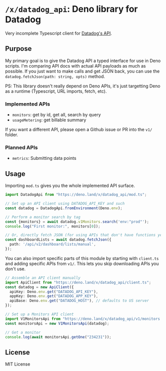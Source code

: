 # `/x/datadog_api`: Deno library for Datadog

Very incomplete Typescript client
for [Datadog's API](https://docs.datadoghq.com/api/v1/).

## Purpose

My primary goal is to give the Datadog API a typed interface
for use in Deno scripts.
I'm comparing API docs with actual API payloads as much as possible.
If you just want to make calls and get JSON back,
you can use the `datadog.fetchJson(path: string, opts)` method.

PS: This library doesn't really depend on Deno APIs,
it's just targetting Deno as a runtime (Typescript, URL imports, fetch, etc).

### Implemented APIs

* `monitors`: get by id, get all, search by query
* `usageMetering`: get billable summary

If you want a different API,
please open a Github issue or PR into the `v1/` folder.

### Planned APIs

* `metrics`: Submitting data points

## Usage

Importing `mod.ts` gives you the whole implemented API surface.

```typescript
import DatadogApi from "https://deno.land/x/datadog_api/mod.ts";

// Set up an API client using DATADOG_API_KEY and such
const datadog = DatadogApi.fromEnvironment(Deno.env);

// Perform a monitor search by tag
const {monitors} = await datadog.v1Monitors.search('env:"prod"');
console.log("First monitor:", monitors[0]);

// Or, directly fetch JSON (for using APIs that don't have functions yet)
const dashboardLists = await datadog.fetchJson({
  path: '/api/v2/dashboard/lists/manual',
});
```

You can also import specific parts of this module by
starting with `client.ts` and adding specific APIs from `v1/`.
This lets you skip downloading APIs you don't use.

```typescript
// Assemble an API client manually
import ApiClient from "https://deno.land/x/datadog_api/client.ts";
const datadog = new ApiClient({
  apiKey: Deno.env.get("DATADOG_API_KEY"),
  appKey: Deno.env.get("DATADOG_APP_KEY"),
  apiBase: Deno.env.get("DATADOG_HOST"), // defaults to US server
});

// Set up a Monitors API client
import V1MonitorsApi from "https://deno.land/x/datadog_api/v1/monitors.ts";
const monitorsApi = new V1MonitorsApi(datadog);

// Get a monitor
console.log(await monitorsApi.getOne("234231"));
```

## License

MIT License
